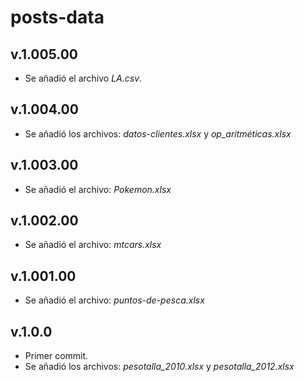 # posts-data

## v.1.005.00

- Se añadió el archivo *LA.csv*.

## v.1.004.00

- Se añadió los archivos: *datos-clientes.xlsx* y *op_aritméticas.xlsx*

## v.1.003.00

- Se añadió el archivo: *Pokemon.xlsx*

## v.1.002.00

- Se añadió el archivo: *mtcars.xlsx*

## v.1.001.00

- Se añadió el archivo: *puntos-de-pesca.xlsx*

## v.1.0.0

- Primer commit.
- Se añadió los archivos: *pesotalla_2010.xlsx* y *pesotalla_2012.xlsx*
